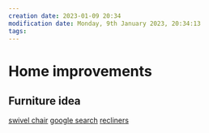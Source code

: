 ```yaml
---
creation date: 2023-01-09 20:34
modification date: Monday, 9th January 2023, 20:34:13
tags: 
---
```


# Home improvements

## Furniture idea

[swivel chair](https://www.amazon.com/dp/B07WFPQCNM?SubscriptionId=AKIAJO7E5OLQ67NVPFZA&ascsubtag=558262840-2-474121488.1672588703&linkCode=ogi&tag=shopperz_origin1-20&th=1)
[google search](https://www.google.com/search?q=glider+swivel+chair+recliner+leather&client=safari&rls=en&sxsrf=ALiCzsYBLIz-jJKn1TAGSEu7Cnpk8VfSUQ:1672598247668&source=univ&tbm=shop&tbo=u&sa=X&ved=2ahUKEwjfvZ2Dgqf8AhW3ElkFHVSVBPkQ1TV6BQgBEP4C&biw=1140&bih=868&dpr=2)
[recliners](https://chitaliving.com/collections/recliners-swivel-chairs)

